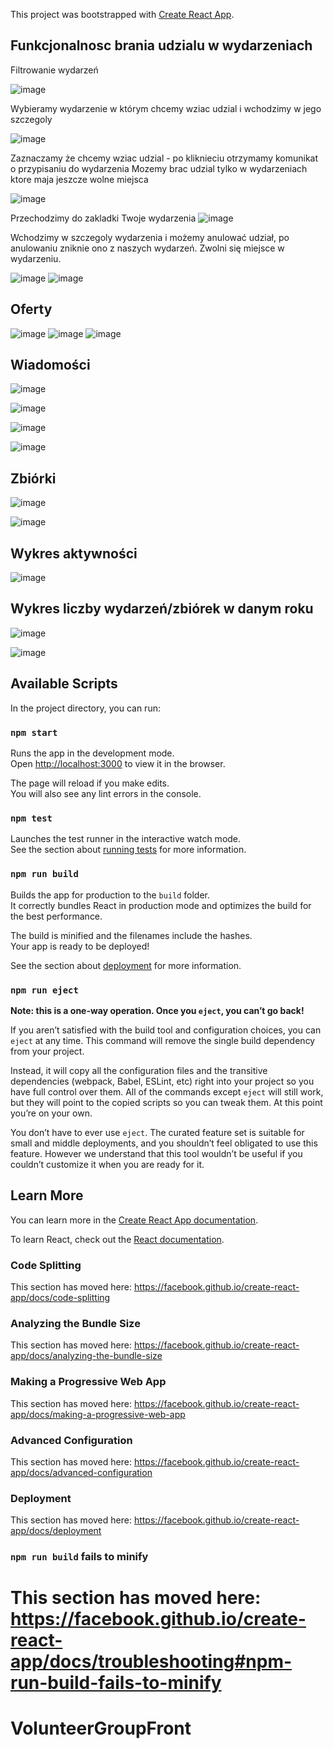 
This project was bootstrapped with [Create React App](https://github.com/facebook/create-react-app).

## Funkcjonalnosc brania udzialu w wydarzeniach

Filtrowanie wydarzeń 

![image](https://user-images.githubusercontent.com/47774969/80964454-326fd700-8e11-11ea-9e7a-342b81e8a26c.png)



Wybieramy wydarzenie w którym chcemy wziac udzial i wchodzimy w jego szczegoly

![image](https://user-images.githubusercontent.com/47774969/80373736-d1d31e00-8895-11ea-9d40-992bda8daa92.png)

Zaznaczamy że chcemy wziac udzial - po kliknieciu otrzymamy komunikat o przypisaniu do wydarzenia 
Mozemy brac udzial tylko w wydarzeniach ktore maja jeszcze wolne miejsca

![image](https://user-images.githubusercontent.com/47774969/80964700-a1e5c680-8e11-11ea-83f2-60616bc6011d.png)

 Przechodzimy do zakladki Twoje wydarzenia
 ![image](https://user-images.githubusercontent.com/47774969/80964797-c80b6680-8e11-11ea-8a6d-94505f32e330.png)
 
 Wchodzimy w szczegoly wydarzenia i możemy anulować udział, po anulowaniu zniknie ono z naszych wydarzeń. Zwolni się miejsce w wydarzeniu.
 
 ![image](https://user-images.githubusercontent.com/47774969/80964867-e07b8100-8e11-11ea-8c0d-a70e1d26db2f.png)
![image](https://user-images.githubusercontent.com/47774969/80964978-10c31f80-8e12-11ea-843a-9e46da5f3384.png)

<h2>Oferty</h2>

![image](https://user-images.githubusercontent.com/47774969/81575048-dbd14280-93a6-11ea-9bf2-13c66c60480b.png)
![image](https://user-images.githubusercontent.com/47774969/81575099-ec81b880-93a6-11ea-9d84-fe779da36c26.png)
![image](https://user-images.githubusercontent.com/47774969/81575134-f7d4e400-93a6-11ea-8f4f-098eb1fda872.png)

<h2>Wiadomości</h2>

![image](https://user-images.githubusercontent.com/47774969/82213995-581ed500-9915-11ea-8159-b4e3178cb37d.png)

![image](https://user-images.githubusercontent.com/47774969/82214031-6d93ff00-9915-11ea-8f4e-c136466f4c92.png)

![image](https://user-images.githubusercontent.com/47774969/82214078-81d7fc00-9915-11ea-9b3d-3e887915cade.png)

![image](https://user-images.githubusercontent.com/47774969/82214117-961bf900-9915-11ea-9432-79cd748dcb87.png)

<h2>Zbiórki</h2>

![image](https://user-images.githubusercontent.com/47774969/82821380-4ce32080-9ea4-11ea-9457-503d7fb33c7d.png)

![image](https://user-images.githubusercontent.com/47774969/83404884-afd83880-a40b-11ea-802c-f69cb01310db.png)


<h2>Wykres aktywności</h2>

![image](https://user-images.githubusercontent.com/47774969/83401136-74863b80-a404-11ea-801a-26ed44aad4f3.png)

<h2>Wykres liczby wydarzeń/zbiórek w danym roku</h2>

![image](https://user-images.githubusercontent.com/47774969/83402209-97195400-a406-11ea-84f0-cef4491f647b.png)

![image](https://user-images.githubusercontent.com/47774969/83401443-1148d900-a405-11ea-8df7-89fedc174492.png)

 



 


## Available Scripts

In the project directory, you can run:

### `npm start`

Runs the app in the development mode.<br />
Open [http://localhost:3000](http://localhost:3000) to view it in the browser.

The page will reload if you make edits.<br />
You will also see any lint errors in the console.

### `npm test`

Launches the test runner in the interactive watch mode.<br />
See the section about [running tests](https://facebook.github.io/create-react-app/docs/running-tests) for more information.

### `npm run build`

Builds the app for production to the `build` folder.<br />
It correctly bundles React in production mode and optimizes the build for the best performance.

The build is minified and the filenames include the hashes.<br />
Your app is ready to be deployed!

See the section about [deployment](https://facebook.github.io/create-react-app/docs/deployment) for more information.

### `npm run eject`

**Note: this is a one-way operation. Once you `eject`, you can’t go back!**

If you aren’t satisfied with the build tool and configuration choices, you can `eject` at any time. This command will remove the single build dependency from your project.

Instead, it will copy all the configuration files and the transitive dependencies (webpack, Babel, ESLint, etc) right into your project so you have full control over them. All of the commands except `eject` will still work, but they will point to the copied scripts so you can tweak them. At this point you’re on your own.

You don’t have to ever use `eject`. The curated feature set is suitable for small and middle deployments, and you shouldn’t feel obligated to use this feature. However we understand that this tool wouldn’t be useful if you couldn’t customize it when you are ready for it.

## Learn More

You can learn more in the [Create React App documentation](https://facebook.github.io/create-react-app/docs/getting-started).

To learn React, check out the [React documentation](https://reactjs.org/).

### Code Splitting

This section has moved here: https://facebook.github.io/create-react-app/docs/code-splitting

### Analyzing the Bundle Size

This section has moved here: https://facebook.github.io/create-react-app/docs/analyzing-the-bundle-size

### Making a Progressive Web App

This section has moved here: https://facebook.github.io/create-react-app/docs/making-a-progressive-web-app

### Advanced Configuration

This section has moved here: https://facebook.github.io/create-react-app/docs/advanced-configuration

### Deployment

This section has moved here: https://facebook.github.io/create-react-app/docs/deployment

### `npm run build` fails to minify

This section has moved here: https://facebook.github.io/create-react-app/docs/troubleshooting#npm-run-build-fails-to-minify
=======
# VolunteerGroupFront

